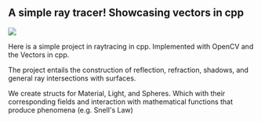 ## A simple ray tracer! Showcasing vectors in cpp

![](https://github.com/sebastian9991/tinyRayTracing/blob/52b70efa1e055d9235bf7123df99b890b817408e/output-ezgif.com-optimize%20(1).gif)

Here is a simple project in raytracing in cpp. Implemented with OpenCV and the Vectors in cpp. 

The project entails the construction of reflection, refraction, shadows, and general ray intersections with surfaces. 

We create structs for Material, Light, and Spheres. Which with their corresponding fields and interaction with mathematical functions that produce phenomena (e.g. Snell's Law)



